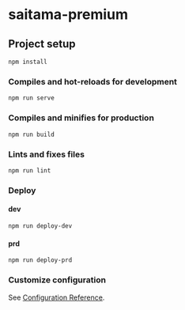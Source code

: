 # saitama-premium

## Project setup
```
npm install
```

### Compiles and hot-reloads for development
```
npm run serve
```

### Compiles and minifies for production
```
npm run build
```

### Lints and fixes files
```
npm run lint
```

### Deploy
#### dev
```
npm run deploy-dev
```
#### prd
```
npm run deploy-prd
```

### Customize configuration
See [Configuration Reference](https://cli.vuejs.org/config/).

